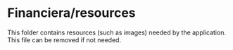 # Financiera/resources

This folder contains resources (such as images) needed by the application. This file can
be removed if not needed.
